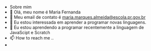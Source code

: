 -  Sobre mim
- 👋 Olá, meu nome é Maria Fernanda
- 👀 Meu email de contato é maria.marques.almeida@escola.pr.gov.br
- 🌱 Eu estou interessada em aprender a programar novas linguagens.
- 💞️ Eu estou aprendendo a programar recentemente a linguagem de JavaScipt e Scratch
- 📫 How to reach me ..
- 

